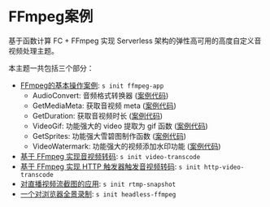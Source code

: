 # FFmpeg案例

基于函数计算 FC + FFmpeg 实现 Serverless 架构的弹性高可用的高度自定义音视频处理主题。

本主题一共包括三个部分：

- [FFmpeg的基本操作案例](./ffmpeg-app/src): `s init ffmpeg-app`
    - AudioConvert: 音频格式转换器 ([案例代码](./ffmpeg-app/src/functions/audio_convert))
    - GetMediaMeta: 获取音视频 meta ([案例代码](./ffmpeg-app/src/functions/get_multimedia_meta))
    - GetDuration: 获取音视频时长 ([案例代码](./ffmpeg-app/src/functions/get_duration))
    - VideoGif: 功能强大的 video 提取为 gif 函数 ([案例代码](./ffmpeg-app/src/functions/video_gif))
    - GetSprites: 功能强大雪碧图制作函数 ([案例代码](./ffmpeg-app/src/functions/get_sprites))
    - VideoWatermark: 功能强大的视频添加水印功能 ([案例代码](./ffmpeg-app/src/functions/video_watermark))
- [基于 FFmpeg 实现音视频转码](./transcode/src): `s init video-transcode`
- [基于 FFmpeg 实现 HTTP 触发器触发音视频转码](./http-transcode/src): `s init http-video-transcode`
- [对直播视频流截图的应用](./rtmp-snapshot/src): `s init rtmp-snapshot`
- [一个对浏览器全景录制](./headless-ffmpeg/src): `s init headless-ffmpeg`
